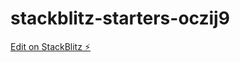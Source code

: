 # stackblitz-starters-oczij9

[Edit on StackBlitz ⚡️](https://stackblitz.com/edit/stackblitz-starters-oczij9)